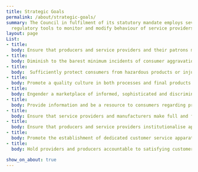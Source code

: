 ```yaml
---
title: Strategic Goals
permalink: /about/strategic-goals/
summary: The Council in fulfilment of its statutory mandate employs several
  regulatory tools to monitor and modify behaviour of service providers and manufacturers.
layout: page
List:
- title:
  body: Ensure that producers and service providers and their patrons mutually respect their commercial and social contracts.
- title:
  body: Diminish to the barest minimum incidents of consumer aggravation and frustration.
- title:
  body:  Sufficiently protect consumers from hazardous products or injury from consumption of substandard products.
- title: 
  body: Promote a quality culture in both processes and final products.
- title: 
  body: Engender a marketplace of informed, sophisticated and discriminatory consumers.
- title: 
  body: Provide information and be a resource to consumers regarding products, trends and patterns.
- title: 
  body: Ensure that service providers and manufacturers make full and frank disclosures of relevant information about their products, or developments with respect to consumption of their products, in a consumer friendly manner which truly guides consumers’ choices.
- title: 
  body: Ensure that producers and service providers institutionalise appropriate customer care systems including providing information, appropriate support through the acquisition/consumption, and post-acquisition/consumption process.
- title: 
  body: Promote the establishment of dedicated customer service apparatus by producers and service providers, including clear, transparent and accessible complaint resolution mechanisms.
- title: 
  body: Hold providers and producers accountable to satisfying customers, including serving as a secondary level complaint resolution mechanism.

show_on_about: true
---
```


